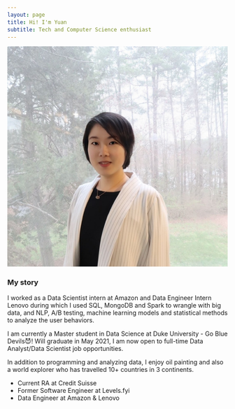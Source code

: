 ```yaml
---
layout: page
title: Hi! I'm Yuan 
subtitle: Tech and Computer Science enthusiast
---
```

![Yuan](https://raw.githubusercontent.com/yuanfeng2/yuanfeng2.github.io/master/assets/img/600.jpg?style=centerme)
### My story

I worked as a Data Scientist intern at Amazon and Data Engineer Intern Lenovo during which I used SQL, MongoDB and Spark to wrangle with big data, and NLP, A/B testing, machine learning models and statistical methods to analyze the user behaviors.

I am currently a Master student in Data Science at Duke University - Go Blue Devils😈! Will graduate in May 2021, I am now open to full-time Data Analyst/Data Scientist job opportunities.

In addition to programming and analyzing data, I enjoy oil painting and also a world explorer who has travelled 10+ countries in 3 continents.


- Current RA at Credit Suisse
- Former Software Engineer at Levels.fyi 
- Data Engineer at Amazon & Lenovo
